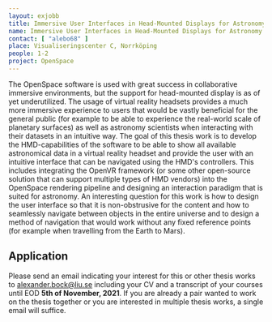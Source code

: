 ```yaml
---
layout: exjobb
title: Immersive User Interfaces in Head-Mounted Displays for Astronomy
name: Immersive User Interfaces in Head-Mounted Displays for Astronomy
contact: [ "alebo68" ]
place: Visualiseringscenter C, Norrköping
people: 1-2
project: OpenSpace
---
```


The OpenSpace software is used with great success in collaborative immersive environments, but the support for head-mounted display is as of yet underutilized.  The usage of virtual reality headsets provides a much more immersive experience to users that would be vastly beneficial for the general public (for example to be able to experience the real-world scale of planetary surfaces) as well as astronomy scientists when interacting with their datasets in an intuitive way.
The goal of this thesis work is to develop the HMD-capabilities of the software to be able to show all available astronomical data in a virtual reality headset and provide the user with an intuitive interface that can be navigated using the HMD's controllers.  This includes integrating the OpenVR framework (or some other open-source solution that can support multiple types of HMD vendors) into the OpenSpace rendering pipeline and designing an interaction paradigm that is suited for astronomy.  An interesting question for this work is how to design the user interface so that it is non-obstrusive for the content and how to seamlessly navigate between objects in the entire universe and to design a method of navigation that would work without any fixed reference points (for example when travelling from the Earth to Mars).

## Application
Please send an email indicating your interest for this or other thesis works to [alexander.bock@liu.se](mailto:alexander.bock@liu.se) including your CV and a transcript of your courses until EOD **5th of November, 2021**.  If you are already a pair wanted to work on the thesis together or you are interested in multiple thesis works, a single email will suffice.
